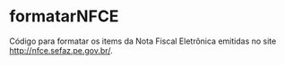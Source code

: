 # formatarNFCE
Código para formatar os items da Nota Fiscal Eletrônica emitidas no site http://nfce.sefaz.pe.gov.br/.
